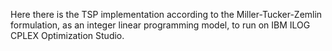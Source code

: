 Here there is the TSP implementation according to the Miller-Tucker-Zemlin formulation, as an integer linear programming model, to run on IBM ILOG CPLEX Optimization Studio.
